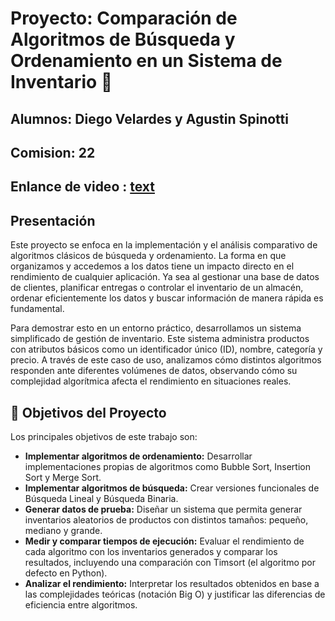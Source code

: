 
# Proyecto: Comparación de Algoritmos de Búsqueda y Ordenamiento en un Sistema de Inventario 🚀

## Alumnos: Diego Velardes y Agustin Spinotti
## Comision: 22
## Enlance de video : [text](https://drive.google.com/file/d/1HvroqZ7VJ_c7IeWgIAcz9ktrCgbk_cGc/view?usp=drive_link)
## Presentación

Este proyecto se enfoca en la implementación y el análisis comparativo de algoritmos clásicos de búsqueda y ordenamiento. La forma en que organizamos y accedemos a los datos tiene un impacto directo en el rendimiento de cualquier aplicación. Ya sea al gestionar una base de datos de clientes, planificar entregas o controlar el inventario de un almacén, ordenar eficientemente los datos y buscar información de manera rápida es fundamental.

Para demostrar esto en un entorno práctico, desarrollamos un sistema simplificado de gestión de inventario. Este sistema administra productos con atributos básicos como un identificador único (ID), nombre, categoría y precio. A través de este caso de uso, analizamos cómo distintos algoritmos responden ante diferentes volúmenes de datos, observando cómo su complejidad algorítmica afecta el rendimiento en situaciones reales.

## 🎯 Objetivos del Proyecto

Los principales objetivos de este trabajo son:

- **Implementar algoritmos de ordenamiento:** Desarrollar implementaciones propias de algoritmos como Bubble Sort, Insertion Sort y Merge Sort.
- **Implementar algoritmos de búsqueda:** Crear versiones funcionales de Búsqueda Lineal y Búsqueda Binaria.
- **Generar datos de prueba:** Diseñar un sistema que permita generar inventarios aleatorios de productos con distintos tamaños: pequeño, mediano y grande.
- **Medir y comparar tiempos de ejecución:** Evaluar el rendimiento de cada algoritmo con los inventarios generados y comparar los resultados, incluyendo una comparación con Timsort (el algoritmo por defecto en Python).
- **Analizar el rendimiento:** Interpretar los resultados obtenidos en base a las complejidades teóricas (notación Big O) y justificar las diferencias de eficiencia entre algoritmos.

